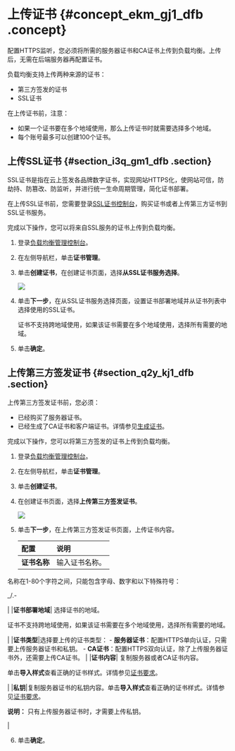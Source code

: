 # 上传证书 {#concept_ekm_gj1_dfb .concept}

配置HTTPS监听，您必须将所需的服务器证书和CA证书上传到负载均衡。上传后，无需在后端服务器再配置证书。

负载均衡支持上传两种来源的证书：

-   第三方签发的证书
-   SSL证书

在上传证书前，注意：

-   如果一个证书要在多个地域使用，那么上传证书时就需要选择多个地域。
-   每个账号最多可以创建100个证书。

## 上传SSL证书 {#section_i3q_gm1_dfb .section}

SSL证书是指在云上签发各品牌数字证书，实现网站HTTPS化，使网站可信，防劫持、防篡改、防监听，并进行统一生命周期管理，简化证书部署。

在上传SSL证书前，您需要登录[SSL证书控制台](https://yundun.console.aliyun.com/?spm=5176.2020520001.106.d20cas.3c474bd31n23aP&p=cas#/cas/home)，购买证书或者上传第三方证书到SSL证书服务。

完成以下操作，您可以将来自SSL服务的证书上传到负载均衡。

1.  登录[负载均衡管理控制台](https://slb.console.aliyun.com/slb)。
2.  在左侧导航栏，单击**证书管理**。
3.  单击**创建证书**，在创建证书页面，选择**从SSL证书服务选择**。

    ![](http://static-aliyun-doc.oss-cn-hangzhou.aliyuncs.com/assets/img/21331/153681170211881_zh-CN.png)

4.  单击**下一步**，在从SSL证书服务选择页面，设置证书部署地域并从证书列表中选择使用的SSL证书。

    证书不支持跨地域使用，如果该证书需要在多个地域使用，选择所有需要的地域。

5.  单击**确定**。

## 上传第三方签发证书 {#section_q2y_kj1_dfb .section}

上传第三方签发证书前，您必须：

-   已经购买了服务器证书。
-   已经生成了CA证书和客户端证书。详情参见[生成证书](cn.zh-CN/用户指南（新版控制台）/证书管理/生成CA证书.md#)。

完成以下操作，您可以将第三方签发的证书上传到负载均衡。

1.  登录[负载均衡管理控制台](https://slb.console.aliyun.com/slb)。
2.  在左侧导航栏，单击**证书管理**。
3.  单击**创建证书**。
4.  在创建证书页面，选择**上传第三方签发证书**。

    ![](http://static-aliyun-doc.oss-cn-hangzhou.aliyuncs.com/assets/img/21331/153681170211880_zh-CN.png)

5.  单击**下一步**，在上传第三方签发证书页面，上传证书内容。

    |配置|说明|
    |:-|:-|
    |**证书名称**| 输入证书名称。

 名称在1-80个字符之间，只能包含字母、数字和以下特殊符号：

 \_/.-

 |
    |**证书部署地域**| 选择证书的地域。

 证书不支持跨地域使用，如果该证书需要在多个地域使用，选择所有需要的地域。

 |
    |**证书类型**|选择要上传的证书类型：    -   **服务器证书**：配置HTTPS单向认证，只需要上传服务器证书和私钥。
    -   **CA证书**：配置HTTPS双向认证，除了上传服务器证书外，还需要上传CA证书。
|
    |**证书内容**| 复制服务器或者CA证书内容。

 单击**导入样式**查看正确的证书样式。详情参见[证书要求](cn.zh-CN/用户指南（新版控制台）/证书管理/证书要求.md#)。

 |
    |**私钥**|复制服务器证书的私钥内容。单击**导入样式**查看正确的证书样式。详情参见[证书要求](cn.zh-CN/用户指南（新版控制台）/证书管理/证书要求.md#)。

**说明：** 只有上传服务器证书时，才需要上传私钥。

|

6.  单击**确定**。

